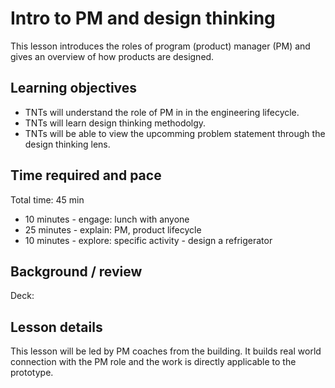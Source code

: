 # Intro to PM and design thinking
This lesson introduces the roles of program (product) manager (PM) and gives an overview of how products are designed. 

## Learning objectives
* TNTs will understand the role of PM in in the engineering lifecycle.
* TNTs will learn design thinking methodolgy.
* TNTs will be able to view the upcomming problem statement through the design thinking lens. 

## Time required and pace
Total time: 45 min
* 10 minutes - engage: lunch with anyone
* 25 minutes - explain: PM, product lifecycle
* 10 minutes - explore: specific activity - design a refrigerator

## Background / review
Deck: 

## Lesson details
This lesson will be led by PM coaches from the building. It builds real world connection with the PM role and the work is directly applicable to the prototype.
